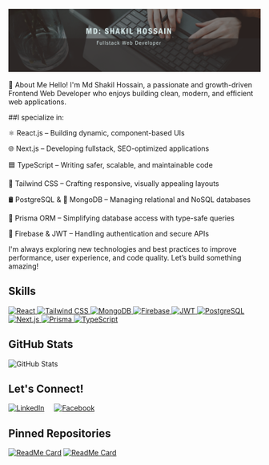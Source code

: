 ![Banner](./banner.png)

🚀 About Me
Hello! I'm Md Shakil Hossain, a passionate and growth-driven Frontend Web Developer who enjoys building clean, modern, and efficient web applications.

##I specialize in:

⚛️ React.js – Building dynamic, component-based UIs

🌐 Next.js – Developing fullstack, SEO-optimized applications

🟦 TypeScript – Writing safer, scalable, and maintainable code

💨 Tailwind CSS – Crafting responsive, visually appealing layouts

🛢️ PostgreSQL & 🍃 MongoDB – Managing relational and NoSQL databases

🔄 Prisma ORM – Simplifying database access with type-safe queries

🔐 Firebase & JWT – Handling authentication and secure APIs

I'm always exploring new technologies and best practices to improve performance, user experience, and code quality. Let’s build something amazing!

## Skills

<a href="https://reactjs.org/" target="_blank"> <img src="https://img.shields.io/badge/React-61DAFB?logo=react&logoColor=white&style=for-the-badge" alt="React" title="React" /> </a> <a href="https://tailwindcss.com/" target="_blank"> <img src="https://img.shields.io/badge/Tailwind_CSS-38B2AC?logo=tailwind-css&logoColor=white&style=for-the-badge" alt="Tailwind CSS" title="Tailwind CSS" /> </a> <a href="https://www.mongodb.com/" target="_blank"> <img src="https://img.shields.io/badge/MongoDB-47A248?logo=mongodb&logoColor=white&style=for-the-badge" alt="MongoDB" title="MongoDB" /> </a> <a href="https://firebase.google.com/" target="_blank"> <img src="https://img.shields.io/badge/Firebase-FFCA28?logo=firebase&logoColor=white&style=for-the-badge" alt="Firebase" title="Firebase" /> </a> <a href="https://jwt.io/" target="_blank"> <img src="https://img.shields.io/badge/JWT-000000?logo=json-web-tokens&logoColor=white&style=for-the-badge" alt="JWT" title="JWT" /> </a> <a href="https://www.postgresql.org/" target="_blank"> <img src="https://img.shields.io/badge/PostgreSQL-4169E1?logo=postgresql&logoColor=white&style=for-the-badge" alt="PostgreSQL" title="PostgreSQL" /> </a> <a href="https://nextjs.org/" target="_blank"> <img src="https://img.shields.io/badge/Next.js-000000?logo=next.js&logoColor=white&style=for-the-badge" alt="Next.js" title="Next.js" /> </a> <a href="https://www.prisma.io/" target="_blank"> <img src="https://img.shields.io/badge/Prisma-2D3748?logo=prisma&logoColor=white&style=for-the-badge" alt="Prisma" title="Prisma" /> </a> <a href="https://www.typescriptlang.org/" target="_blank"> <img src="https://img.shields.io/badge/TypeScript-3178C6?logo=typescript&logoColor=white&style=for-the-badge" alt="TypeScript" title="TypeScript" /> </a>

## GitHub Stats
![GitHub Stats](https://github-readme-stats.vercel.app/api?username=Shakil4432&show_icons=true&hide_border=true&theme=dark)


## Let's Connect!

[![LinkedIn](https://img.icons8.com/color/48/000000/linkedin.png)](https://www.linkedin.com/shakil-hossain-44157823b)
&nbsp;&nbsp;&nbsp;
[![Facebook](https://img.icons8.com/color/48/000000/facebook.png)](https://www.facebook.com/profile.php?id=61555055485426)

## Pinned Repositories
[![ReadMe Card](https://github-readme-stats.vercel.app/api/pin/?username=Shakil4432&repo=UnityServe&theme=dark)](https://github.com/Shakil4432/UnityServe)
[![ReadMe Card](https://github-readme-stats.vercel.app/api/pin/?username=Shakil4432&repo=Medi_Shop&theme=dark)](https://github.com/Shakil4432/Medi_Shop)

